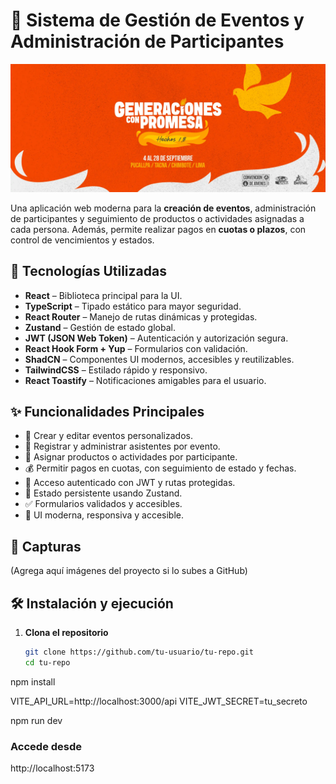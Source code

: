 # 🎉 Sistema de Gestión de Eventos y Administración de Participantes

![Vista del sistema de eventos](./public/assets/MARIATEGUI.webp)

Una aplicación web moderna para la **creación de eventos**, administración de participantes y seguimiento de productos o actividades asignadas a cada persona. Además, permite realizar pagos en **cuotas o plazos**, con control de vencimientos y estados.

## 🚀 Tecnologías Utilizadas

- **React** – Biblioteca principal para la UI.
- **TypeScript** – Tipado estático para mayor seguridad.
- **React Router** – Manejo de rutas dinámicas y protegidas.
- **Zustand** – Gestión de estado global.
- **JWT (JSON Web Token)** – Autenticación y autorización segura.
- **React Hook Form + Yup** – Formularios con validación.
- **ShadCN** – Componentes UI modernos, accesibles y reutilizables.
- **TailwindCSS** – Estilado rápido y responsivo.
- **React Toastify** – Notificaciones amigables para el usuario.

## ✨ Funcionalidades Principales

- 📆 Crear y editar eventos personalizados.
- 👥 Registrar y administrar asistentes por evento.
- 🎁 Asignar productos o actividades por participante.
- 💰 Permitir pagos en cuotas, con seguimiento de estado y fechas.
- 🔐 Acceso autenticado con JWT y rutas protegidas.
- 🔄 Estado persistente usando Zustand.
- ✅ Formularios validados y accesibles.
- 📲 UI moderna, responsiva y accesible.

## 📸 Capturas

(Agrega aquí imágenes del proyecto si lo subes a GitHub)

## 🛠 Instalación y ejecución

1. **Clona el repositorio**
   ```bash
   git clone https://github.com/tu-usuario/tu-repo.git
   cd tu-repo

npm install

VITE_API_URL=http://localhost:3000/api
VITE_JWT_SECRET=tu_secreto

npm run dev

### Accede desde 
http://localhost:5173
